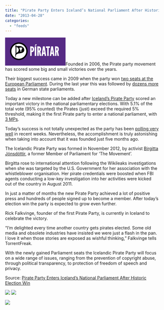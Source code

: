 ```yaml
---
title: "Pirate Party Enters Iceland’s National Parliament After Historic Election Win"
date: "2013-04-28"
categories: 
  - "feeds"
---
```


![pp-iceland](images/pp-iceland.png)Founded in 2006, the Pirate party movement has scored some big and small victories over the years.

Their biggest success came in 2009 when the party won [two seats at the European Parliament](http://torrentfreak.com/pirate-party-wins-and-enters-the-european-parliament-090607/). During the last year this was followed by [dozens more seats](http://torrentfreak.com/german-pirate-party-wins-in-key-state-election-120513/) in German state parliaments.

Today a new milestone can be added after [Iceland’s Pirate Party](http://www.piratar.is/) scored an important victory in the national parliamentary elections. With 5.1% of the total vote (95% counted) the Pirates (just) exceed the required 5% threshold, making it the first Pirate party to enter a national parliament, with [3 MPs](http://www.mbl.is/frettir/kosningar/results/mps/?party=%C3%9E&year=2013).

Today’s success is not totally unexpected as the party has been [polling very well](http://en.wikipedia.org/wiki/Icelandic_parliamentary_election,_2013#Opinion_polls) in recent weeks. Nevertheless, the accomplishment is truly astonishing when taking into account that it was founded just five months ago.

The Icelandic Pirate Party was formed in November 2012, by activist [Birgitta Jónsdóttir](http://en.wikipedia.org/wiki/Birgitta_J%C3%B3nsd%C3%B3ttir), a former Member of Parliament for ‘The Movement’.

Birgitta rose to international attention following the Wikileaks investigations when she was targeted by the U.S. Government for her association with the whistleblower organisation. Her pirate credentials were boosted when FBI agents conducting a low-key investigation into her activities were kicked out of the country in August 2011.

In just a matter of months the new Pirate Party achieved a lot of positive press and hundreds of people signed up to become a member. After today’s election win the party is expected to grow even further.

Rick Falkvinge, founder of the first Pirate Party, is currently in Iceland to celebrate the victory.

“I’m delighted every time another country gets pirates elected. Some old media and obsolete industries have insisted we were just a flash in the pan. I love it when those stories are exposed as wishful thinking,” Falkvinge tells TorrentFreak.

With the newly gained Parliament seats the Icelandic Pirate Party will focus on a wide range of issues, ranging from the prevention of copyright abuse, through political transparency, to protection of freedom of speech and privacy.

Source: [Pirate Party Enters Iceland’s National Parliament After Historic Election Win](http://torrentfreak.com/pirate-party-enters-icelands-national-parliament-after-historic-election-win-130428/)

[![](http://feeds.feedburner.com/~ff/Torrentfreak?d=yIl2AUoC8zA)](http://feed.torrentfreak.com/~ff/Torrentfreak?a=Ea2iqNpyFMw:dh77WyQ8LXw:yIl2AUoC8zA) [![](http://feeds.feedburner.com/~ff/Torrentfreak?i=Ea2iqNpyFMw:dh77WyQ8LXw:D7DqB2pKExk)](http://feed.torrentfreak.com/~ff/Torrentfreak?a=Ea2iqNpyFMw:dh77WyQ8LXw:D7DqB2pKExk)

![](http://feeds.feedburner.com/~r/Torrentfreak/~4/Ea2iqNpyFMw)
